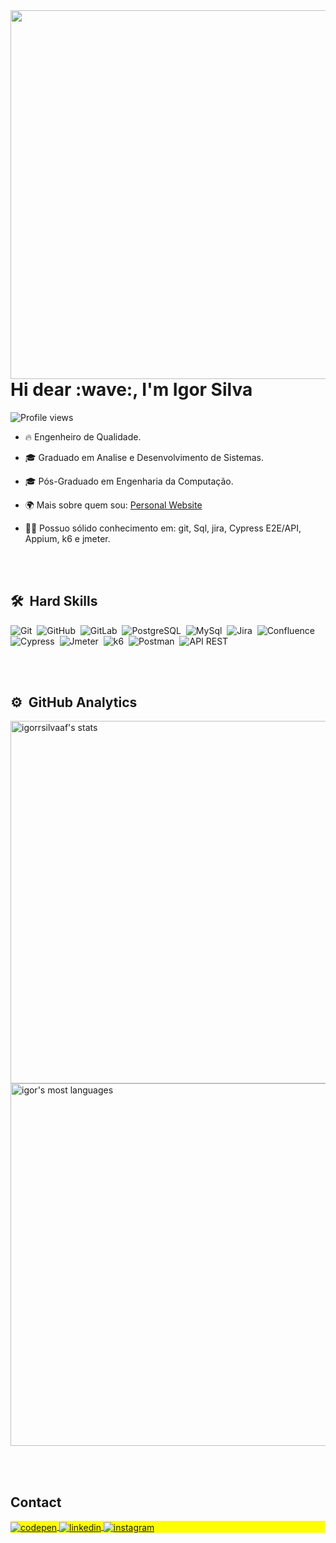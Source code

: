 <img align="right" height="590em" src="https://raw.githubusercontent.com/gist/igorrsilvaaf/d58fe0d0b8876811d3226acc1725f51b/raw/6723b09a2d23304f712e9b593ef1ae303c03a300/Githubcard.svg"/>
<h1 align="left">Hi dear :wave:, I'm Igor Silva</h1>
<p align="left"> <img src="https://komarev.com/ghpvc/?username=igorrsilvaaf&color=yellow" alt="Profile views" /> </p>

- 🔥 Engenheiro de Qualidade.

- 🎓 Graduado em Analise e Desenvolvimento de Sistemas.

- 🎓 Pós-Graduado em Engenharia da Computação.

- 🌍 Mais sobre quem sou: [Personal Website](https://portfolioigor.netlify.app/)

- 🧑‍💻 Possuo sólido conhecimento em: git, Sql, jira, Cypress E2E/API, Appium, k6 e jmeter. 



<br><br>

## 🛠 &nbsp;Hard Skills
 
![Git](https://img.shields.io/badge/-Git-05122A?style=flat&logo=git)&nbsp;
![GitHub](https://img.shields.io/badge/-GitHub-05122A?style=flat&logo=github)&nbsp;
![GitLab](https://img.shields.io/badge/-GitLab-05122A?style=flat&logo=gitlab)&nbsp;
![PostgreSQL](https://img.shields.io/badge/-PostgreSQL-05122A?style=flat&logo=postgresql)&nbsp;
![MySql](https://img.shields.io/badge/-MySql-05122A?style=flat&logo=mysql)&nbsp;
![Jira](https://img.shields.io/badge/-Jira-05122A?style=flat&logo=jira)&nbsp;
![Confluence](https://img.shields.io/badge/-confluence-05122A?style=flat&logo=confluence)&nbsp;
![Cypress](https://img.shields.io/badge/-Cypress-05122A?style=flat&logo=cypress)&nbsp;
![Jmeter](https://img.shields.io/badge/-apachejmeter-05122A?style=flat&logo=apachejmeter)&nbsp;
![k6](https://img.shields.io/badge/-k6-05122A?style=flat&logo=k6)&nbsp;
![Postman](https://img.shields.io/badge/-postman-05122A?style=flat&logo=postman)&nbsp;
![API REST](https://img.shields.io/badge/-APIREST-05122A?style=flat&logo=amazondocumentdb)&nbsp;
<!-- ![Playwright](https://img.shields.io/badge/-playwright-05122A?style=flat&logo=playwright)&nbsp; -->
<!-- ![Insomnia](https://img.shields.io/badge/-insomnia-05122A?style=flat&logo=insomnia)&nbsp; -->
<br><br>

## ⚙️ &nbsp;GitHub Analytics

<p align="left">
<img width="580em" src="https://github-readme-stats.vercel.app/api?username=igorrsilvaaf&show_icons=true&theme=codeSTACKr" alt="igorrsilvaaf's stats"/>
<img width="580em" src="https://github-readme-stats.vercel.app/api/top-langs/?username=igorrsilvaaf&layout=compact&theme=codeSTACKr" alt="igor's most languages"/>
</p>

<br><br>

## Contact

<p align="left" style="background:yellow">
<a href="https://portfolioigor.netlify.app/" target="_blank">
  <img align="center" src="https://img.shields.io/badge/-Personal Website-05122A?style=flat&logo=codepen" alt="codepen"/>
</a>
<a href="https://www.linkedin.com/in/igor-da-silva-francisco-b248bb289/" target="_blank">
  <img align="center" src="https://img.shields.io/badge/-igor silva-05122A?style=flat&logo=linkedin" alt="linkedin"/>
</a>
<a href="https://www.instagram.com/igor.codes/?theme=dark" target="_blank">
 <img align="center" src="https://img.shields.io/badge/-igor.codes-05122A?style=flat&logo=instagram" alt="instagram"/>
</a>
</p>
